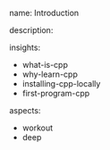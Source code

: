 name: Introduction

description: 

insights:
  - what-is-cpp
  - why-learn-cpp
  - installing-cpp-locally
  - first-program-cpp

aspects:
  - workout
  - deep